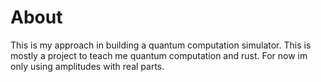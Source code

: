 # About
This is my approach in building a quantum computation simulator.
This is mostly a project to teach me quantum computation and rust.
For now im only using amplitudes with real parts. 

